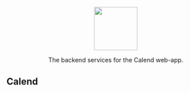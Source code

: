 <p align = "center">
  <img src="https://i.ibb.co/T8phhqM/lightmode.png"
  height="100">
</p>

<p align="center">
  The backend services for the Calend web-app.
</p>

## Calend



